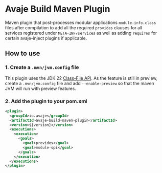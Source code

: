 # Avaje Build Maven Plugin

Maven plugin that post-processes modular applications `module-info.class` files after compilation to add all the required `provides` clauses for all services registered under `META-INF/services` as well as adding `requires` for certain avaje-inject plugins if applicable.

## How to use

### 1. Create a `.mvn/jvm.config` file
This plugin uses the JDK 22 [Class-File API](https://openjdk.org/jeps/457). As the feature is still in preview, create a `.mvn/jvm.config` file and add `--enable-preview` so that the maven JVM will run with preview features.

### 2. Add the plugin to your pom.xml

```xml
<plugin>
  <groupId>io.avaje</groupId>
  <artifactId>avaje-build-maven-plugin</artifactId>
  <version>${version}</version>
  <executions>
    <execution>
      <goals>
        <goal>provides</goal>
        <goal>module-spi</goal>
      </goals>
    </execution>
  </executions>
</plugin>
```
